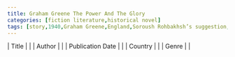 ```yaml
---
title: Graham Greene The Power And The Glory
categories: [fiction literature,historical novel]
tags: [story,1940,Graham Greene,England,Soroush Rohbakhsh’s suggestion,⭐⭐⭐⭐⭐⭐⭐⭐☆☆ 8/10]
---
```

| Title |  |
| Author |  |
| Publication Date |   |
| Country |  |
| Genre |   |
        